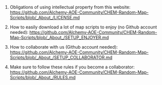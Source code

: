 1) Obligations of using intellectual property from this website: https://github.com/Alchemy-AOE-Community/CHEM-Random-Map-Scripts/blob/_About_/LICENSE.md 

2) How to easily download a lot of map scripts to enjoy (no Github account needed): https://github.com/Alchemy-AOE-Community/CHEM-Random-Map-Scripts/blob/_About_/SETUP_ENJOYER.md

3) How to collaborate with us (Github account needed): https://github.com/Alchemy-AOE-Community/CHEM-Random-Map-Scripts/blob/_About_/SETUP_COLLABORATOR.md

4) Make sure to follow these rules if you become a collaborator: https://github.com/Alchemy-AOE-Community/CHEM-Random-Map-Scripts/blob/_About_/RULES.md
